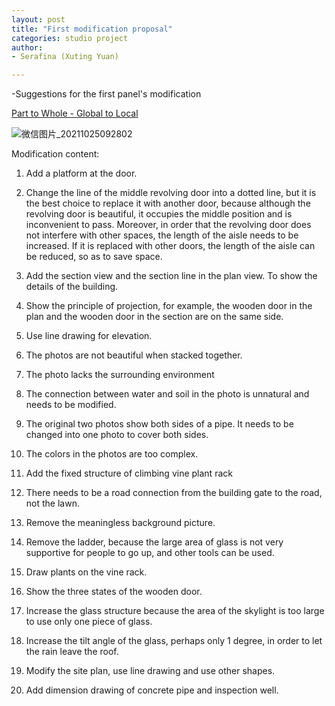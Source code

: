```yaml
---
layout: post
title: "First modification proposal"
categories: studio project
author:
- Serafina (Xuting Yuan)

---
```


-Suggestions for the first panel's modification

[Part to Whole - Global to Local](http://keanmgc.github.io/2021fall3yr-studio/)





![微信图片_20211025092802](https://user-images.githubusercontent.com/90553458/138622044-e2752e39-192a-44d2-a276-a1e4dd204898.jpg)


Modification content:

1. Add a platform at the door.

2. Change the line of the middle revolving door into a dotted line, but it is the best choice to replace it with another door, because although the revolving door is beautiful, it occupies the middle position and is inconvenient to pass. Moreover, in order that the revolving door does not interfere with other spaces, the length of the aisle needs to be increased. If it is replaced with other doors, the length of the aisle can be reduced, so as to save space.

3. Add the section view and the section line in the plan view. To show the details of the building.

4. Show the principle of projection, for example, the wooden door in the plan and the wooden door in the section are on the same side.

5. Use line drawing for elevation.

6. The photos are not beautiful when stacked together.

7. The photo lacks the surrounding environment

8. The connection between water and soil in the photo is unnatural and needs to be modified.

9. The original two photos show both sides of a pipe. It needs to be changed into one photo to cover both sides.

10. The colors in the photos are too complex.

11. Add the fixed structure of climbing vine plant rack

12. There needs to be a road connection from the building gate to the road, not the lawn.

13. Remove the meaningless background picture.

14. Remove the ladder, because the large area of glass is not very supportive for people to go up, and other tools can be used.

15. Draw plants on the vine rack.

16. Show the three states of the wooden door.

17. Increase the glass structure because the area of the skylight is too large to use only one piece of glass.

18. Increase the tilt angle of the glass, perhaps only 1 degree, in order to let the rain leave the roof.

19. Modify the site plan, use line drawing and use other shapes.

20. Add dimension drawing of concrete pipe and inspection well.


